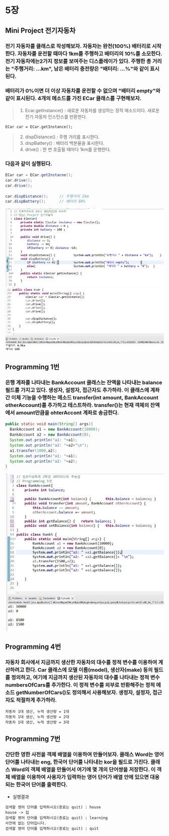 # 5장
## Mini Project 전기자동차
### 전기 자동차를 클래스로 작성해보자. 자동차는 완전(100%) 배터리로 시작한다. 자동차를 운전할 때마다 1km를 주행하고 배터리의 10%를 소모한다. 전기 자동차에는2가지 정보를 보여주는 디스플레이가 있다. 주행한 총 거리는 "주행거리: ...km", 남은 배터리 충전량은 "배터리: ...%"와 같이 표시된다.
### 배터리가 0%이면 더 이상 자동차를 운전할 수 없으며 "배터리 empty"와 같이 표시된다. 4개의 메소드를 가진 ECar 클래스를 구현해보자.
> 1. Ecar.getInstance() : 새로운 자동차를 생성하는 정적 메소드이다. 새로운 전기 자동차 인스턴스를 반환한다.
```
ECar car = ECar.getInstance();
```
> 2. dispDistance() : 주행 거리를 표시한다.
> 3. dispBattery() : 배터리 백분율을 표시한다.
> 4. drive() : 한 번 호출될 때마다 1km를 운행한다.
### 다음과 같이 실행된다.
``` java
ECar car = ECar.getInstacne();
car.drive();
car.drive();

car.dispDistance();     // 주행거리 2km
car.dispBattery();      // 배터리 80%
```
![1](/img3/ElecCar-1.JPG)
![1](/img3/ElecCar-2.JPG)

## Programming 1번
### 은행 계좌를 나타내는 BankAccount 클래스는 잔액을 나타내는 balance 필드를 가지고 있다. 생성자, 설정자, 접근자도 추가하라. 이 클래스에 계좌 간 이체 기능을 수행하는 메소드 transfer(int amount, BankAccount otherAccount)를 추가하고 테스트하라. transfer()는 현재 객체의 잔액에서 amount만큼을 ohterAccont 계좌로 송금한다.
``` java
public static void main(String[] args){
  BankAccount a1 = new BankAccount(10000);
  BankAccount a2 = new BankAccount(0);
  System.out.println("a1: "+a1);
  System.out.println("a2: "+a2+"\n");
  a1.transfer(1000,a2);
  System.out.println("a1: "+a1);
  System.out.println("a2: "+a2);
}
```
![image](/img3/PG5-1.JPG)

## Programming 4번
### 자동차 회사에서 지금까지 생산한 자동차의 대수를 정적 변수를 이용하여 계산하려고 한다. Car 클래스에 모델 이름(model), 생산자(make) 등의 필드를 정의하고, 여기에 지금까지 생산된 자동차의 대수를 나타내는 정적 변수 numbersOfCars를 추가한다. 이 정적 변수를 외부로 반환해주는 정적 메소드 getNumberOfCars()도 정의해서 사용해보자. 생정자, 설정자, 접근자도 적절하게 추가하라.
```
자동차 1대 생산, 누적 생산량 = 1대
자동차 1대 생산, 누적 생산량 = 2대
자동차 1대 생산, 누적 생산량 = 3대
```

## Programming 7번
### 간단한 영한 사전을 객체 배열을 이용하여 만들어보자. 클래스 Word는 영어 단어를 나타내는 eng, 한국어 단어를 나타내는 kor을 필드로 가진다. 클래스 Word의 객체 배열을 만들어서 여기에 몇 개의 단어쌍을 저장한다. 이 객체 배열을 이용하여 사용자가 입력하는 영어 단어가 배열 안에 있으면 대응되는 한국어 단어를 출력한다.
* 실행결과
```
검색할 영어 단어를 입력하시오(종료는 quit) : house
house -> 집
검색할 영어 단어를 입력하시오(종료는 quit) : learning
사전에 없는 단어입니다.
검색할 영어 단어를 입력하시오(종료는 quit) : quit
```

